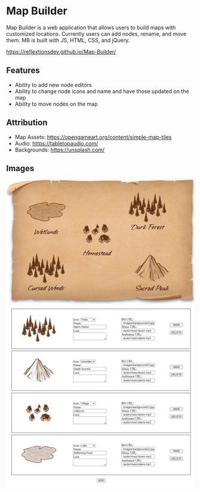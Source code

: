 # Map Builder
Map Builder is a web application that allows users to build maps with customized locations. Currently users can add nodes, rename, and move them. MB is built with JS, HTML, CSS, and jQuery.

https://reflextionsdev.github.io/Map-Builder/

## Features

* Ability to add new node editors
* Ability to change node icons and name and have those updated on the map
* Ability to move nodes on the map


## Attribution
* Map Assets: https://opengameart.org/content/simple-map-tiles
* Audio: https://tabletopaudio.com/
* Backgrounds: https://unsplash.com/

## Images

![preview image](./preview.png)
![preview image 2](./preview2.png)
